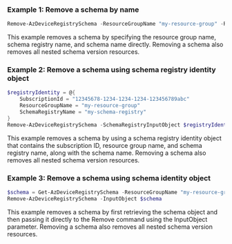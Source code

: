 ### Example 1: Remove a schema by name
```powershell
Remove-AzDeviceRegistrySchema -ResourceGroupName "my-resource-group" -RegistryName "my-schema-registry" -Name "my-schema"
```

This example removes a schema by specifying the resource group name, schema registry name, and schema name directly. Removing a schema also removes all nested schema version resources.

### Example 2: Remove a schema using schema registry identity object
```powershell
$registryIdentity = @{
    SubscriptionId = "12345678-1234-1234-1234-123456789abc"
    ResourceGroupName = "my-resource-group"
    SchemaRegistryName = "my-schema-registry"
}
Remove-AzDeviceRegistrySchema -SchemaRegistryInputObject $registryIdentity -Name "my-schema"
```

This example removes a schema by using a schema registry identity object that contains the subscription ID, resource group name, and schema registry name, along with the schema name. Removing a schema also removes all nested schema version resources.

### Example 3: Remove a schema using schema identity object
```powershell
$schema = Get-AzDeviceRegistrySchema -ResourceGroupName "my-resource-group" -RegistryName "my-schema-registry" -Name "my-schema"
Remove-AzDeviceRegistrySchema -InputObject $schema
```

This example removes a schema by first retrieving the schema object and then passing it directly to the Remove command using the InputObject parameter. Removing a schema also removes all nested schema version resources.

